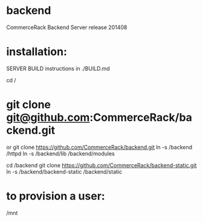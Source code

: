 backend
=======

CommerceRack Backend Server
release 201408

installation:
=======

SERVER BUILD instructions in ./BUILD.md

cd /
# git clone git@github.com:CommerceRack/backend.git
or
git clone https://github.com/CommerceRack/backend.git
ln -s /backend /httpd
ln -s /backend/lib /backend/modules


cd /backend
git clone https://github.com/CommerceRack/backend-static.git
ln -s /backend/backend-static /backend/static


to provision a user:
=======
/mnt

